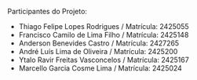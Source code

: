 Participantes do Projeto:
- Thiago Felipe Lopes Rodrigues / Matrícula: 2425055
- Francisco Camilo de Lima Filho / Matrícula: 2425148
- Anderson Benevides Castro / Matrícula: 2427265
- André Luís Lima de Oliveira / Matrícula: 2425200
- Ytalo Ravir Freitas Vasconcelos / Matrícula: 2425167
- Marcello Garcia Cosme Lima / Matrícula: 2425024